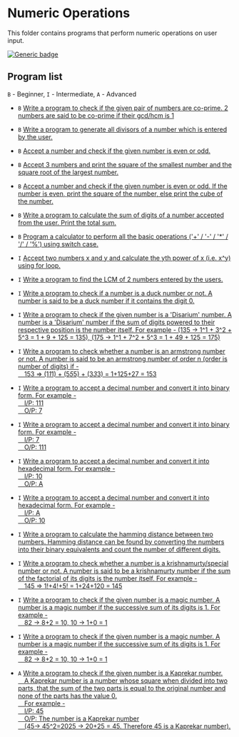 # Numeric Operations

This folder contains programs that perform numeric operations on user input.

[![Generic badge](https://img.shields.io/badge/ProgramCount-21-<COLOR>.svg)](https://shields.io/)

## Program list

`B` - Beginner, `I` - Intermediate, `A` - Advanced

* `B` [Write a program to check if the given pair of numbers are co-prime. 2 numbers are said to be co-prime if their gcd/hcm is 1](coPrimeNumbers.cpp)

* `B` [Write a program to generate all divisors of a number which is entered by the user.](divisors.cpp)

* `B` [Accept a number and check if the given number is even or odd.](evenOdd.cpp)

* `B` [Accept 3 numbers and print the square of the smallest number and the square root of the largest number.](squareAndSquareRoot.cpp)

* `B` [Accept a number and check if the given number is even or odd. If the number is even, print the square of the number, else print the cube of the number.](squareOrCube.cpp)

* `B` [Write a program to calculate the sum of digits of a number accepted from the user. Print the total sum.](sumOfDigitsOfNumber.cpp)

* `B` [Program a calculator to perform all the basic operations ('+' / '-' / '*' / '/' / '%') using switch case.](switchCalculator.cpp)

* `I` [Accept two numbers x and y and calculate the yth power of x (i.e. x^y) using for loop.](xRaisedToY.cpp)

* `I` [Write a program to find the LCM of 2 numbers entered by the users.](lcm.cpp)

* `I` [Write a program to check if a number is a duck number or not. A number is said to be a duck number if it contains the digit 0.](duckNumber.cpp)

* `I` [Write a program to check if the given number is a 'Disarium' number. A number is a 'Disarium' number if the sum of digits powered to their respective position is the number itself. For example - (135 -> 1^1 + 3^2 + 5^3 = 1 + 9 + 125 = 135), (175 -> 1^1 + 7^2 + 5^3 = 1 + 49 + 125 = 175)](disariumNumber.cpp)

* `I` [Write a program to check whether a number is an armstrong number or not. A number is said to be an armstrong number of order n (order is number of digits) if - 
</br>&emsp;153 => (1*1*1) + (5*5*5) + (3*3*3) = 1+125+27 = 153](armstrongNumber.cpp)

* `I` [Write a program to accept a decimal number and convert it into binary form. For example - 
</br>&emsp;I/P: 111
</br>&emsp;O/P: 7](binaryToDecimal.cpp)

* `I` [Write a program to accept a decimal number and convert it into binary form. For example - 
</br>&emsp;I/P: 7
</br>&emsp;O/P: 111](decimalToBinary.cpp)

* `I` [Write a program to accept a decimal number and convert it into hexadecimal form. For example - 
</br>&emsp;I/P: 10
</br>&emsp;O/P: A](decimalToHexadecimal.cpp)

* `I` [Write a program to accept a decimal number and convert it into hexadecimal form. For example - 
</br>&emsp;I/P: A
</br>&emsp;O/P: 10](hexadecimalToDecimal.cpp)

* `I` [Write a program to calculate the hamming distance between two numbers. Hamming distance can be found by converting the numbers into their binary equivalents and count the number of different digits.](hammingDistance.cpp)

* `I` [Write a program to check whether a number is a krishnamurty/special number or not. A number is said to be a krishnamurty number if the sum of the factorial of its digits is the number itself. For example - 
</br>&emsp;145 => 1!+4!+5! = 1+24+120 = 145](krishnamurtyNumber.cpp)

* `I` [Write a program to check if the given number is a magic number. A number is a magic number if the successive sum of its digits is 1. For example - 
</br>&emsp;82 -> 8+2 = 10, 10 -> 1+0 = 1](magicNumber.cpp)

* `I` [Write a program to check if the given number is a magic number. A number is a magic number if the successive sum of its digits is 1. For example - 
</br>&emsp;82 -> 8+2 = 10, 10 -> 1+0 = 1](magicNumber.cpp)

* `A` [Write a program to check if the given number is a Kaprekar number. 
</br>&emsp;A Kaprekar number is a number whose square when divided into two parts, that the sum of the two parts is equal to the original number and none of the parts has the value 0. 
</br>&emsp;For example - 
</br>&emsp;I/P: 45
</br>&emsp;O/P: The number is a Kaprekar number
</br>&emsp;(45-> 45^2=2025 -> 20+25 = 45. Therefore 45 is a Kaprekar number).](kaprekarNumber.cpp)





